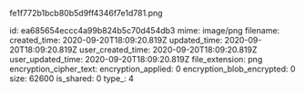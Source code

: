 fe1f772b1bcb80b5d9ff4346f7e1d781.png

id: ea685654eccc4a99b824b5c70d454db3
mime: image/png
filename: 
created_time: 2020-09-20T18:09:20.819Z
updated_time: 2020-09-20T18:09:20.819Z
user_created_time: 2020-09-20T18:09:20.819Z
user_updated_time: 2020-09-20T18:09:20.819Z
file_extension: png
encryption_cipher_text: 
encryption_applied: 0
encryption_blob_encrypted: 0
size: 62600
is_shared: 0
type_: 4